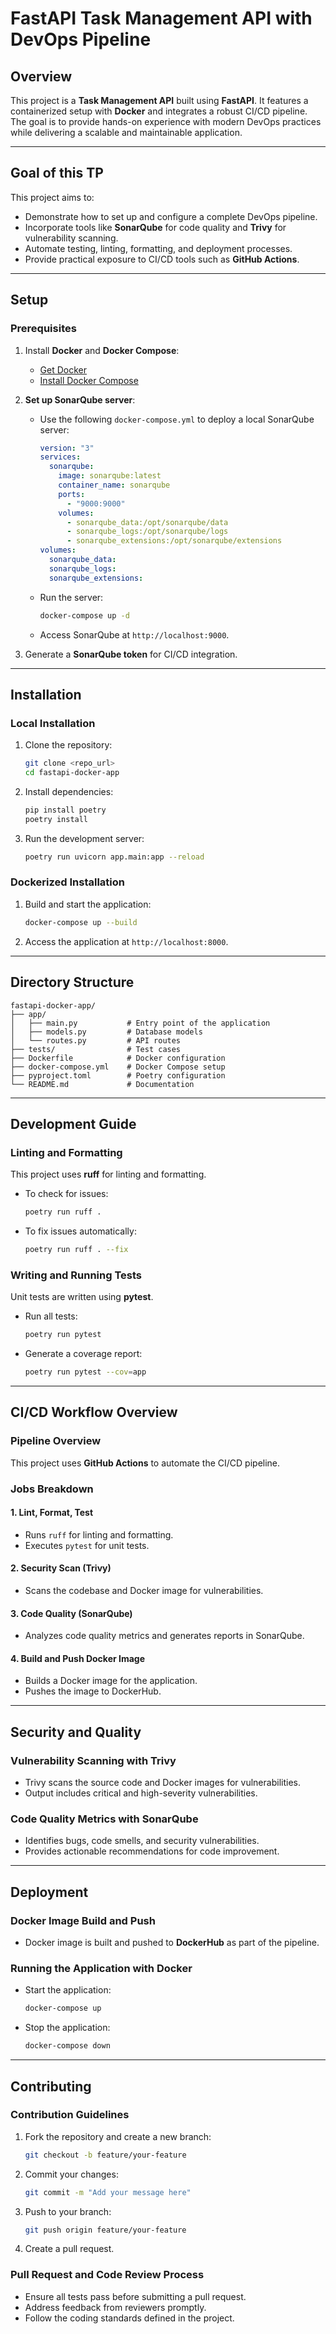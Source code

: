 # FastAPI Task Management API with DevOps Pipeline

## Overview

This project is a **Task Management API** built using **FastAPI**. It features a containerized setup with **Docker** and integrates a robust CI/CD pipeline. The goal is to provide hands-on experience with modern DevOps practices while delivering a scalable and maintainable application.

---

## Goal of this TP

This project aims to:

- Demonstrate how to set up and configure a complete DevOps pipeline.
- Incorporate tools like **SonarQube** for code quality and **Trivy** for vulnerability scanning.
- Automate testing, linting, formatting, and deployment processes.
- Provide practical exposure to CI/CD tools such as **GitHub Actions**.

---

## Setup

### Prerequisites

1. Install **Docker** and **Docker Compose**:
   - [Get Docker](https://www.docker.com/get-started)
   - [Install Docker Compose](https://docs.docker.com/compose/install/)

2. **Set up SonarQube server**:
   - Use the following `docker-compose.yml` to deploy a local SonarQube server:
     ```yaml
     version: "3"
     services:
       sonarqube:
         image: sonarqube:latest
         container_name: sonarqube
         ports:
           - "9000:9000"
         volumes:
           - sonarqube_data:/opt/sonarqube/data
           - sonarqube_logs:/opt/sonarqube/logs
           - sonarqube_extensions:/opt/sonarqube/extensions
     volumes:
       sonarqube_data:
       sonarqube_logs:
       sonarqube_extensions:
     ```

   - Run the server:
     ```bash
     docker-compose up -d
     ```

   - Access SonarQube at `http://localhost:9000`.

3. Generate a **SonarQube token** for CI/CD integration.

---

## Installation

### Local Installation

1. Clone the repository:
   ```bash
   git clone <repo_url>
   cd fastapi-docker-app
   ```

2. Install dependencies:
   ```bash
   pip install poetry
   poetry install
   ```

3. Run the development server:
   ```bash
   poetry run uvicorn app.main:app --reload
   ```

### Dockerized Installation

1. Build and start the application:
   ```bash
   docker-compose up --build
   ```

2. Access the application at `http://localhost:8000`.

---

## Directory Structure

```
fastapi-docker-app/
├── app/
│   ├── main.py           # Entry point of the application
│   ├── models.py         # Database models
│   └── routes.py         # API routes
├── tests/                # Test cases
├── Dockerfile            # Docker configuration
├── docker-compose.yml    # Docker Compose setup
├── pyproject.toml        # Poetry configuration
└── README.md             # Documentation
```

---

## Development Guide

### Linting and Formatting

This project uses **ruff** for linting and formatting.

- To check for issues:
  ```bash
  poetry run ruff .
  ```

- To fix issues automatically:
  ```bash
  poetry run ruff . --fix
  ```

### Writing and Running Tests

Unit tests are written using **pytest**.

- Run all tests:
  ```bash
  poetry run pytest
  ```

- Generate a coverage report:
  ```bash
  poetry run pytest --cov=app
  ```

---

## CI/CD Workflow Overview

### Pipeline Overview

This project uses **GitHub Actions** to automate the CI/CD pipeline.

### Jobs Breakdown

#### 1. Lint, Format, Test
- Runs `ruff` for linting and formatting.
- Executes `pytest` for unit tests.

#### 2. Security Scan (Trivy)
- Scans the codebase and Docker image for vulnerabilities.

#### 3. Code Quality (SonarQube)
- Analyzes code quality metrics and generates reports in SonarQube.

#### 4. Build and Push Docker Image
- Builds a Docker image for the application.
- Pushes the image to DockerHub.

---

## Security and Quality

### Vulnerability Scanning with Trivy

- Trivy scans the source code and Docker images for vulnerabilities.
- Output includes critical and high-severity vulnerabilities.

### Code Quality Metrics with SonarQube

- Identifies bugs, code smells, and security vulnerabilities.
- Provides actionable recommendations for code improvement.

---

## Deployment

### Docker Image Build and Push

- Docker image is built and pushed to **DockerHub** as part of the pipeline.

### Running the Application with Docker

- Start the application:
  ```bash
  docker-compose up
  ```

- Stop the application:
  ```bash
  docker-compose down
  ```

---

## Contributing

### Contribution Guidelines

1. Fork the repository and create a new branch:
   ```bash
   git checkout -b feature/your-feature
   ```

2. Commit your changes:
   ```bash
   git commit -m "Add your message here"
   ```

3. Push to your branch:
   ```bash
   git push origin feature/your-feature
   ```

4. Create a pull request.

### Pull Request and Code Review Process

- Ensure all tests pass before submitting a pull request.
- Address feedback from reviewers promptly.
- Follow the coding standards defined in the project.

